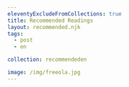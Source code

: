 ```yaml
---
eleventyExcludeFromCollections: true
title: Recommended Readings
layout: recommended.njk
tags:
  - post
  - en

collection: recommendeden

image: /img/freeola.jpg
---
```


